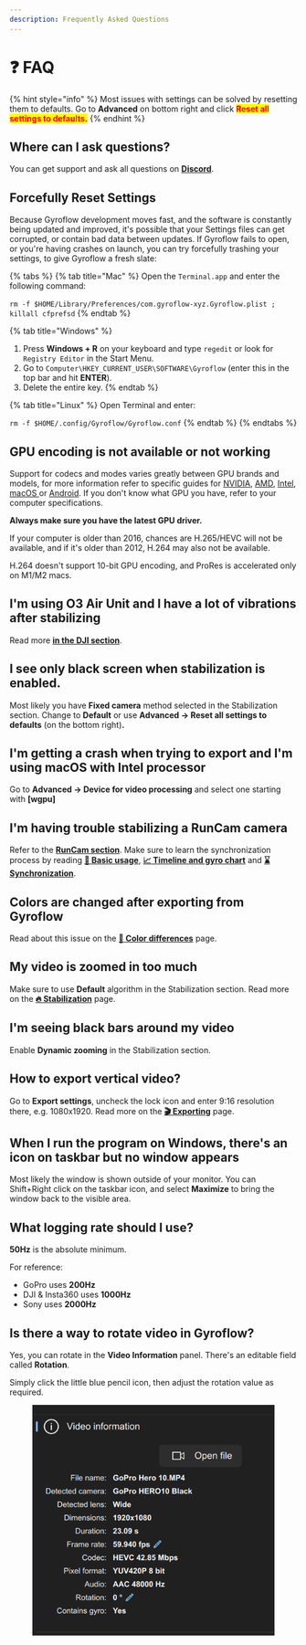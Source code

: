 ```yaml
---
description: Frequently Asked Questions
---
```


# ❓ FAQ

{% hint style="info" %}
Most issues with settings can be solved by resetting them to defaults. Go to **Advanced** on bottom right and click <mark style="color:red;">**Reset all settings to defaults.**</mark>
{% endhint %}

## Where can I ask questions?

You can get support and ask all questions on [**Discord**](https://discord.com/invite/BBJ2UVAr2D).

## Forcefully Reset Settings

Because Gyroflow development moves fast, and the software is constantly being updated and improved, it's possible that your Settings files can get corrupted, or contain bad data between updates. If Gyroflow fails to open, or you're having crashes on launch, you can try forcefully trashing your settings, to give Gyroflow a fresh slate:

{% tabs %}
{% tab title="Mac" %}
Open the `Terminal.app` and enter the following command:

`rm -f $HOME/Library/Preferences/com.gyroflow-xyz.Gyroflow.plist ; killall cfprefsd`
{% endtab %}

{% tab title="Windows" %}
1. Press **Windows + R** on your keyboard and type `regedit` or look for `Registry Editor` in the Start Menu.
2. Go to `Computer\HKEY_CURRENT_USER\SOFTWARE\Gyroflow` (enter this in the top bar and hit **ENTER**).
3. Delete the entire key.
{% endtab %}

{% tab title="Linux" %}
Open Terminal and enter:

`rm -f $HOME/.config/Gyroflow/Gyroflow.conf`
{% endtab %}
{% endtabs %}

## GPU encoding is not available or not working

Support for codecs and modes varies greatly between GPU brands and models, for more information refer to specific guides for [NVIDIA](../hardware-acceleration/nvidia.md), [AMD](../hardware-acceleration/amd.md), [Intel](../hardware-acceleration/intel.md), [macOS ](../hardware-acceleration/apple-macos.md)or [Android](../hardware-acceleration/android.md). If you don't know what GPU you have, refer to your computer specifications.

**Always make sure you have the latest GPU driver.**

If your computer is older than 2016, chances are H.265/HEVC will not be available, and if it's older than 2012, H.264 may also not be available.

H.264 doesn't support 10-bit GPU encoding, and ProRes is accelerated only on M1/M2 macs.

## I'm using O3 Air Unit and I have a lot of vibrations after stabilizing

Read more [**in the DJI section**](supported-cameras/dji.md#dji-o3-air-unit-vibration-issues).

## I see only black screen when stabilization is enabled.

Most likely you have **Fixed camera** method selected in the Stabilization section. Change to **Default** or use **Advanced -> Reset all settings to defaults** (on the bottom right)**.**

## I'm getting a crash when trying to export and I'm using macOS with Intel processor

Go to **Advanced -> Device for video processing** and select one starting with **\[wgpu]**

## **I'm having trouble stabilizing a RunCam camera**

Refer to the [**RunCam section**](supported-cameras/runcam.md). Make sure to learn the synchronization process by reading [**🔧 Basic usage**](basic-usage/), [**📈 Timeline and gyro chart**](basic-usage/timeline-and-gyro-chart.md) and [**⌛ Synchronization**](basic-usage/synchronization.md).

## Colors are changed after exporting from Gyroflow

Read about this issue on the [**🎨 Color differences**](../advanced-usage/color-differences.md) page.

## My video is zoomed in too much

Make sure to use **Default** algorithm in the Stabilization section. Read more on the [**🔥 Stabilization**](basic-usage/stabilization.md) page.

## I'm seeing black bars around my video

Enable **Dynamic zooming** in the Stabilization section.

## How to export vertical video?

Go to **Export settings**, uncheck the lock icon and enter 9:16 resolution there, e.g. 1080x1920. Read more on the [**🎬 Exporting**](basic-usage/exporting.md#output-size) page.

## When I run the program on Windows, there's an icon on taskbar but no window appears

Most likely the window is shown outside of your monitor. You can Shift+Right click on the taskbar icon, and select **Maximize** to bring the window back to the visible area.

## What logging rate should I use?

**50Hz** is the absolute minimum.&#x20;

For reference:

* GoPro uses **200Hz**
* DJI & Insta360 uses **1000Hz** &#x20;
* Sony uses **2000Hz**

## Is there a way to rotate video in Gyroflow?

Yes, you can rotate in the **Video Information** panel. There's an editable field called **Rotation**.

Simply click the little blue pencil icon, then adjust the rotation value as required.

<figure><img src="../.gitbook/assets/video-information.png" alt=""><figcaption></figcaption></figure>

